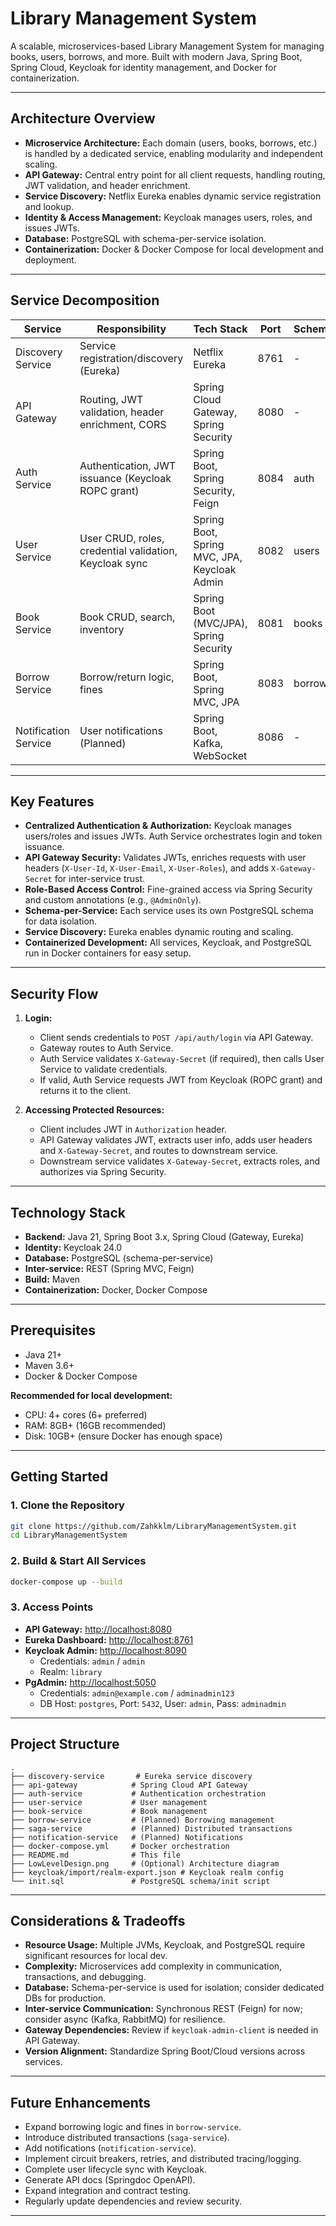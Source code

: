 # Library Management System

A scalable, microservices-based Library Management System for managing books, users, borrows, and more. Built with modern Java, Spring Boot, Spring Cloud, Keycloak for identity management, and Docker for containerization.

---

## Architecture Overview

- **Microservice Architecture:** Each domain (users, books, borrows, etc.) is handled by a dedicated service, enabling modularity and independent scaling.
- **API Gateway:** Central entry point for all client requests, handling routing, JWT validation, and header enrichment.
- **Service Discovery:** Netflix Eureka enables dynamic service registration and lookup.
- **Identity & Access Management:** Keycloak manages users, roles, and issues JWTs.
- **Database:** PostgreSQL with schema-per-service isolation.
- **Containerization:** Docker & Docker Compose for local development and deployment.

---

## Service Decomposition

| Service                | Responsibility                                               | Tech Stack                                    | Port | Schema   | Gateway Route         |
|------------------------|-------------------------------------------------------------|-----------------------------------------------|------|----------|----------------------|
| Discovery Service      | Service registration/discovery (Eureka)                     | Netflix Eureka                                | 8761 | -        | -                    |
| API Gateway            | Routing, JWT validation, header enrichment, CORS            | Spring Cloud Gateway, Spring Security         | 8080 | -        | * (all requests)     |
| Auth Service           | Authentication, JWT issuance (Keycloak ROPC grant)          | Spring Boot, Spring Security, Feign           | 8084 | auth     | /api/auth/**         |
| User Service           | User CRUD, roles, credential validation, Keycloak sync      | Spring Boot, Spring MVC, JPA, Keycloak Admin  | 8082 | users    | /api/users/**        |
| Book Service           | Book CRUD, search, inventory                                | Spring Boot (MVC/JPA), Spring Security    | 8081 | books    | /api/books/**        |
| Borrow Service         | Borrow/return logic, fines                                  | Spring Boot, Spring MVC, JPA                  | 8083 | borrows  | /api/borrows/**      |
| Notification Service   | User notifications (Planned)                                | Spring Boot, Kafka, WebSocket                 | 8086 | -        | /api/notifications/**|

---

## Key Features

- **Centralized Authentication & Authorization:** Keycloak manages users/roles and issues JWTs. Auth Service orchestrates login and token issuance.
- **API Gateway Security:** Validates JWTs, enriches requests with user headers (`X-User-Id`, `X-User-Email`, `X-User-Roles`), and adds `X-Gateway-Secret` for inter-service trust.
- **Role-Based Access Control:** Fine-grained access via Spring Security and custom annotations (e.g., `@AdminOnly`).
- **Schema-per-Service:** Each service uses its own PostgreSQL schema for data isolation.
- **Service Discovery:** Eureka enables dynamic routing and scaling.
- **Containerized Development:** All services, Keycloak, and PostgreSQL run in Docker containers for easy setup.

---

## Security Flow

1. **Login:**
   - Client sends credentials to `POST /api/auth/login` via API Gateway.
   - Gateway routes to Auth Service.
   - Auth Service validates `X-Gateway-Secret` (if required), then calls User Service to validate credentials.
   - If valid, Auth Service requests JWT from Keycloak (ROPC grant) and returns it to the client.

2. **Accessing Protected Resources:**
   - Client includes JWT in `Authorization` header.
   - API Gateway validates JWT, extracts user info, adds user headers and `X-Gateway-Secret`, and routes to downstream service.
   - Downstream service validates `X-Gateway-Secret`, extracts roles, and authorizes via Spring Security.

---

## Technology Stack

- **Backend:** Java 21, Spring Boot 3.x, Spring Cloud (Gateway, Eureka)
- **Identity:** Keycloak 24.0
- **Database:** PostgreSQL (schema-per-service)
- **Inter-service:** REST (Spring MVC, Feign)
- **Build:** Maven
- **Containerization:** Docker, Docker Compose

---

## Prerequisites

- Java 21+
- Maven 3.6+
- Docker & Docker Compose

**Recommended for local development:**
- CPU: 4+ cores (6+ preferred)
- RAM: 8GB+ (16GB recommended)
- Disk: 10GB+ (ensure Docker has enough space)

---

## Getting Started

### 1. Clone the Repository

```bash
git clone https://github.com/Zahkklm/LibraryManagementSystem.git
cd LibraryManagementSystem
```

### 2. Build & Start All Services

```bash
docker-compose up --build
```

### 3. Access Points

- **API Gateway:** [http://localhost:8080](http://localhost:8080)
- **Eureka Dashboard:** [http://localhost:8761](http://localhost:8761)
- **Keycloak Admin:** [http://localhost:8090](http://localhost:8090)
  - Credentials: `admin` / `admin`
  - Realm: `library`
- **PgAdmin:** [http://localhost:5050](http://localhost:5050)
  - Credentials: `admin@example.com` / `adminadmin123`
  - DB Host: `postgres`, Port: `5432`, User: `admin`, Pass: `adminadmin`

---

## Project Structure

```
.
├── discovery-service       # Eureka service discovery
├── api-gateway            # Spring Cloud API Gateway
├── auth-service           # Authentication orchestration
├── user-service           # User management
├── book-service           # Book management
├── borrow-service         # (Planned) Borrowing management
├── saga-service           # (Planned) Distributed transactions
├── notification-service   # (Planned) Notifications
├── docker-compose.yml     # Docker orchestration
├── README.md              # This file
├── LowLevelDesign.png     # (Optional) Architecture diagram
├── keycloak/import/realm-export.json # Keycloak realm config
└── init.sql               # PostgreSQL schema/init script
```

---

## Considerations & Tradeoffs

- **Resource Usage:** Multiple JVMs, Keycloak, and PostgreSQL require significant resources for local dev.
- **Complexity:** Microservices add complexity in communication, transactions, and debugging.
- **Database:** Schema-per-service is used for isolation; consider dedicated DBs for production.
- **Inter-service Communication:** Synchronous REST (Feign) for now; consider async (Kafka, RabbitMQ) for resilience.
- **Gateway Dependencies:** Review if `keycloak-admin-client` is needed in API Gateway.
- **Version Alignment:** Standardize Spring Boot/Cloud versions across services.

---

## Future Enhancements

- Expand borrowing logic and fines in `borrow-service`.
- Introduce distributed transactions (`saga-service`).
- Add notifications (`notification-service`).
- Implement circuit breakers, retries, and distributed tracing/logging.
- Complete user lifecycle sync with Keycloak.
- Generate API docs (Springdoc OpenAPI).
- Expand integration and contract testing.
- Regularly update dependencies and review security.

---